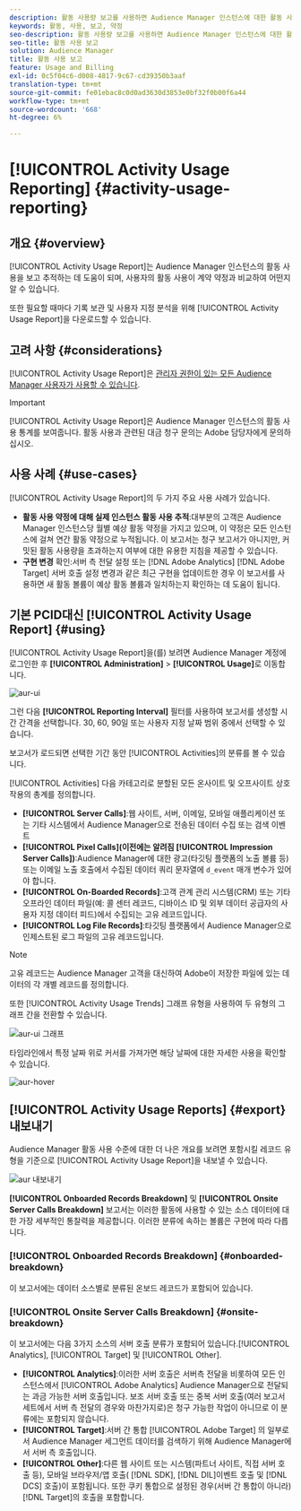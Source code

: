 ```yaml
---
description: 활동 사용량 보고를 사용하면 Audience Manager 인스턴스에 대한 활동 사용량을 보고 추적할 수 있으므로 실제 사용을 계약 약정에 비교할 수 있습니다.
keywords: 활동, 사용, 보고, 약정
seo-description: 활동 사용량 보고를 사용하면 Audience Manager 인스턴스에 대한 활동 사용량을 보고 추적할 수 있으므로 실제 사용을 계약 약정에 비교할 수 있습니다.
seo-title: 활동 사용 보고
solution: Audience Manager
title: 활동 사용 보고
feature: Usage and Billing
exl-id: 0c5f04c6-d008-4817-9c67-cd39350b3aaf
translation-type: tm+mt
source-git-commit: fe01ebac8c0d0ad3630d3853e0bf32f0b00f6a44
workflow-type: tm+mt
source-wordcount: '668'
ht-degree: 6%

---
```


# [!UICONTROL Activity Usage Reporting] {#activity-usage-reporting}

## 개요 {#overview}

[!UICONTROL Activity Usage Report]는 Audience Manager 인스턴스의 활동 사용을 보고 추적하는 데 도움이 되며, 사용자의 활동 사용이 계약 약정과 비교하여 어떤지 알 수 있습니다.

또한 필요할 때마다 기록 보관 및 사용자 지정 분석을 위해 [!UICONTROL Activity Usage Report]을 다운로드할 수 있습니다.

## 고려 사항 {#considerations}

[!UICONTROL Activity Usage Report]은 [관리자 권한이 있는 모든 Audience Manager 사용자가 사용할 수 있습니다](edit-account-settings.md).

>[!IMPORTANT]
>
>[!UICONTROL Activity Usage Report]은 Audience Manager 인스턴스의 활동 사용 통계를 보여줍니다. 활동 사용과 관련된 대금 청구 문의는 Adobe 담당자에게 문의하십시오.

## 사용 사례 {#use-cases}

[!UICONTROL Activity Usage Report]의 두 가지 주요 사용 사례가 있습니다.

* **활동 사용 약정에 대해 실제 인스턴스 활동 사용 추적**:대부분의 고객은 Audience Manager 인스턴스당 월별 예상 활동 약정을 가지고 있으며, 이 약정은 모든 인스턴스에 걸쳐 연간 활동 약정으로 누적됩니다. 이 보고서는 청구 보고서가 아니지만, 커밋된 활동 사용량을 초과하는지 여부에 대한 유용한 지침을 제공할 수 있습니다.
* **구현 변경** 확인:서버 측 전달 설정 또는  [!DNL Adobe Analytics]   [!DNL Adobe Target] 서버 호출 설정 변경과 같은 최근 구현을 업데이트한 경우 이 보고서를 사용하면 새 활동 볼륨이 예상 활동 볼륨과 일치하는지 확인하는 데 도움이 됩니다.

## 기본 PCID대신 [!UICONTROL Activity Usage Report] {#using}

[!UICONTROL Activity Usage Report]을(를) 보려면 Audience Manager 계정에 로그인한 후 **[!UICONTROL Administration]** > **[!UICONTROL Usage]**&#x200B;로 이동합니다.

![aur-ui](assets/aur-ui.png)

그런 다음 **[!UICONTROL Reporting Interval]** 필터를 사용하여 보고서를 생성할 시간 간격을 선택합니다. 30, 60, 90일 또는 사용자 지정 날짜 범위 중에서 선택할 수 있습니다.

보고서가 로드되면 선택한 기간 동안 [!UICONTROL Activities]의 분류를 볼 수 있습니다.

[!UICONTROL Activities] 다음 카테고리로 분할된 모든 온사이트 및 오프사이트 상호 작용의 총계를 정의합니다.

* **[!UICONTROL Server Calls]**:웹 사이트, 서버, 이메일, 모바일 애플리케이션 또는 기타 시스템에서 Audience Manager으로 전송된 데이터 수집 또는 검색 이벤트
* **[!UICONTROL Pixel Calls](이전에는 알려짐 [!UICONTROL Impression Server Calls])**:Audience Manager에 대한 광고(타깃팅 플랫폼의 노출 볼륨 등) 또는 이메일 노출 호출에서 수집된 데이터 쿼리 문자열에 `d_event` 매개 변수가 있어야 합니다.
* **[!UICONTROL On-Boarded Records]**:고객 관계 관리 시스템(CRM) 또는 기타 오프라인 데이터 파일(예: 콜 센터 레코드, 디바이스 ID 및 외부 데이터 공급자의 사용자 지정 데이터 피드)에서 수집되는 고유 레코드입니다.
* **[!UICONTROL Log File Records]**:타깃팅 플랫폼에서 Audience Manager으로 인제스트된 로그 파일의 고유 레코드입니다.

>[!NOTE]
>
>고유 레코드는 Audience Manager 고객을 대신하여 Adobe이 저장한 파일에 있는 데이터의 각 개별 레코드를 정의합니다.

또한 [!UICONTROL Activity Usage Trends] 그래프 유형을 사용하여 두 유형의 그래프 간을 전환할 수 있습니다.

![aur-ui 그래프](assets/aur-ui-graphs.png)

타임라인에서 특정 날짜 위로 커서를 가져가면 해당 날짜에 대한 자세한 사용을 확인할 수 있습니다.

![aur-hover](assets/aur-hover.png)

## [!UICONTROL Activity Usage Reports] {#export} 내보내기

Audience Manager 활동 사용 수준에 대한 더 나은 개요를 보려면 포함시킬 레코드 유형을 기준으로 [!UICONTROL Activity Usage Report]을 내보낼 수 있습니다.

![aur 내보내기](assets/aur-export.png)

**[!UICONTROL Onboarded Records Breakdown]** 및 **[!UICONTROL Onsite Server Calls Breakdown]** 보고서는 이러한 활동에 사용할 수 있는 소스 데이터에 대한 가장 세부적인 통찰력을 제공합니다. 이러한 분류에 속하는 볼륨은 구현에 따라 다릅니다.

### [!UICONTROL Onboarded Records Breakdown] {#onboarded-breakdown}

이 보고서에는 데이터 소스별로 분류된 온보드 레코드가 포함되어 있습니다.

### [!UICONTROL Onsite Server Calls Breakdown] {#onsite-breakdown}

이 보고서에는 다음 3가지 소스의 서버 호출 분류가 포함되어 있습니다.[!UICONTROL Analytics], [!UICONTROL Target] 및 [!UICONTROL Other].

* **[!UICONTROL Analytics]**:이러한 서버 호출은 서버측 전달을 비롯하여 모든 인스턴스에서  [!UICONTROL Adobe Analytics] Audience Manager으로 전달되는 과금 가능한 서버 호출입니다. 보조 서버 호출 또는 중복 서버 호출(여러 보고서 세트에서 서버 측 전달의 경우와 마찬가지로)은 청구 가능한 작업이 아니므로 이 분류에는 포함되지 않습니다.
* **[!UICONTROL Target]**:서버 간 통합 [!UICONTROL Adobe Target] 의 일부로서 Audience Manager 세그먼트 데이터를 검색하기 위해 Audience Manager에서 서버 측 호출입니다.
* **[!UICONTROL Other]**:다른 웹 사이트 또는 시스템(파트너 사이트, 직접 서버 호출 등), 모바일 브라우저/앱 호출( [!DNL SDK],  [!DNL DIL]이벤트 호출 및  [!DNL DCS] 호출)이 포함됩니다. 또한 쿠키 통합으로 설정된 경우(서버 간 통합이 아니라) [!DNL Target]의 호출을 포함합니다.
